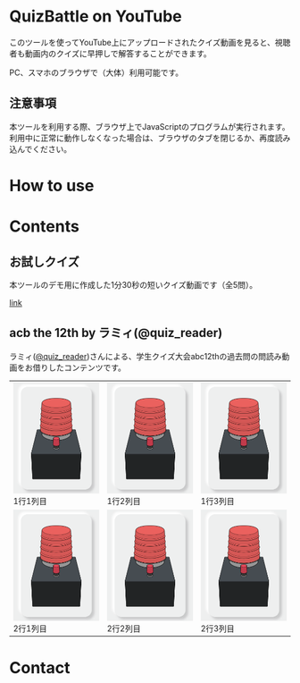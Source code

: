 # QuizBattle on YouTube

このツールを使ってYouTube上にアップロードされたクイズ動画を見ると、視聴者も動画内のクイズに早押しで解答することができます。

PC、スマホのブラウザで（大体）利用可能です。

## 注意事項

本ツールを利用する際、ブラウザ上でJavaScriptのプログラムが実行されます。利用中に正常に動作しなくなった場合は、ブラウザのタブを閉じるか、再度読み込んでください。

# How to use

# Contents

## お試しクイズ

本ツールのデモ用に作成した1分30秒の短いクイズ動画です（全5問）。

[link](https://srtjs.azurewebsites.net/?v=BHWd-HDorfY&surl=https://raw.githubusercontent.com/t-yokota/quizBattle/master/src/quizBattle.srt.js)

## acb the 12th by ラミィ(@quiz_reader)

ラミィ([@quiz_reader](https://twitter.com/quiz_reader?s=20))さんによる、学生クイズ大会abc12thの過去問の問読み動画をお借りしたコンテンツです。

<table class="sample">
    <tr>
        <td>
            <img src="https://raw.githubusercontent.com/t-yokota/quizBattle/master/figures/button_portrait_1.png" width="600" alt="1行1列目"><br>1行1列目
        </td>
        <td>
            <img src="https://raw.githubusercontent.com/t-yokota/quizBattle/master/figures/button_portrait_1.png" width="600" alt="1行2列目"><br>1行2列目
        </td>
        <td>
            <img src="https://raw.githubusercontent.com/t-yokota/quizBattle/master/figures/button_portrait_1.png" width="600" alt="1行2列目"><br>1行3列目
        </td>
    </tr>
    <tr>
        <td>
            <img src="https://raw.githubusercontent.com/t-yokota/quizBattle/master/figures/button_portrait_1.png" width="600" alt="2行1列目"><br>2行1列目
        </td>
        <td>
            <img src="https://raw.githubusercontent.com/t-yokota/quizBattle/master/figures/button_portrait_1.png" width="600" alt="2行2列目"><br>2行2列目
        </td>
        <td>
            <img src="https://raw.githubusercontent.com/t-yokota/quizBattle/master/figures/button_portrait_1.png" width="600" alt="2行2列目"><br>2行3列目
        </td>
    </tr>
</table>

# Contact

